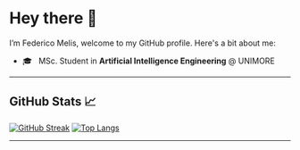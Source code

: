 # Hey there 👋

I’m Federico Melis, welcome to my GitHub profile. Here's a bit about me:

- 🎓 &nbsp; MSc. Student in **Artificial Intelligence Engineering** @ UNIMORE  

---

## GitHub Stats 📈
[![GitHub Streak](https://github-readme-streak-stats.herokuapp.com?user=fedemelis&theme=dracula&date_format=M%20j%5B%2C%20Y%5D)](https://git.io/streak-stats)
[![Top Langs](https://github-readme-stats.vercel.app/api/top-langs/?username=fedemelis&exclude_repo=BikePlace,al-folio-old-test,post-commentv2&layout=compact&theme=dracula)](https://github.com/anuraghazra/github-readme-stats)


---

<!--
**fedemelis/fedemelis** is a ✨ _special_ ✨ repository because its `README.md` (this file) appears on your GitHub profile.
-->
